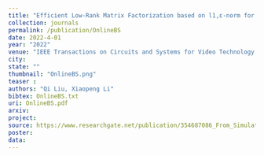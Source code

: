 ```yaml
---
title: "Efficient Low-Rank Matrix Factorization based on l1,ε-norm for Online Background Subtraction"
collection: journals
permalink: /publication/OnlineBS
date: 2022-4-01
year: "2022"
venue: "IEEE Transactions on Circuits and Systems for Video Technology, 32(7),"
city: 
state: ""
thumbnail: "OnlineBS.png"
teaser : 
authors: "Qi Liu, Xiaopeng Li"
bibtex: OnlineBS.txt
uri: OnlineBS.pdf
arxiv: 
project: 
source: https://www.researchgate.net/publication/354687086_From_Simulated_to_Visual_Data_A_Robust_Low-Rank_Tensor_Completion_Approach_using_lp-Regression_for_Outlier_Resistance
poster: 
data:
---
```

